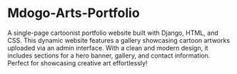 # Mdogo-Arts-Portfolio
A single-page cartoonist portfolio website built with Django, HTML, and CSS. This dynamic website features a gallery showcasing cartoon artworks uploaded via an admin interface. With a clean and modern design, it includes sections for a hero banner, gallery, and contact information. Perfect for showcasing creative art effortlessly!
